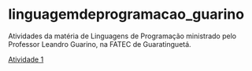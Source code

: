 # linguagemdeprogramacao_guarino
Atividades da matéria de Linguagens de Programação ministrado pelo Professor Leandro Guarino, na FATEC de Guaratinguetá.


[Atividade 1](./atividade_1/)